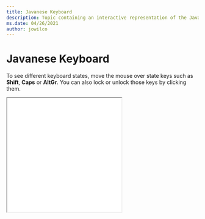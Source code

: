 ```yaml
--- 
title: Javanese Keyboard 
description: Topic containing an interactive representation of the Javanese Keyboard 
ms.date: 04/26/2021 
author: jowilco 
--- 
```

 
# Javanese Keyboard 
 
To see different keyboard states, move the mouse over state keys such as **Shift**, **Caps** or **AltGr**. You can also lock or unlock those keys by clicking them. 
 
<iframe src="kbdjav.html" height="300"></iframe> 
